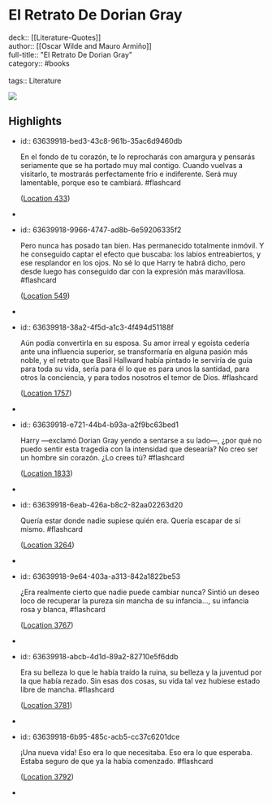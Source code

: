 # El Retrato De Dorian Gray

deck:: [[Literature-Quotes]]\
author:: [[Oscar Wilde and Mauro Armiño]]\
full-title:: "El Retrato De Dorian Gray"\
category:: #books\
\
tags:: Literature  

![](https://m.media-amazon.com/images/I/91KVu+3L8dL._SY160.jpg)
## Highlights
- id:: 63639918-bed3-43c8-961b-35ac6d9460db
  
  En el fondo de tu corazón, te lo reprocharás con amargura y pensarás seriamente que se ha portado muy mal contigo. Cuando vuelvas a visitarlo, te mostrarás perfectamente frío e indiferente. Será muy lamentable, porque eso te cambiará. #flashcard 
  
  
    ([Location 433](https://readwise.io/to_kindle?action=open&asin=B0095QVDH4&location=433))
-
- id:: 63639918-9966-4747-ad8b-6e59206335f2
  
  Pero nunca has posado tan bien. Has permanecido totalmente inmóvil. Y he conseguido captar el efecto que buscaba: los labios entreabiertos, y ese resplandor en los ojos. No sé lo que Harry te habrá dicho, pero desde luego has conseguido dar con la expresión más maravillosa. #flashcard 
  
  
    ([Location 549](https://readwise.io/to_kindle?action=open&asin=B0095QVDH4&location=549))
-
- id:: 63639918-38a2-4f5d-a1c3-4f494d51188f
  
  Aún podía convertirla en su esposa. Su amor irreal y egoísta cedería ante una influencia superior, se transformaría en alguna pasión más noble, y el retrato que Basil Hallward había pintado le serviría de guía para toda su vida, sería para él lo que es para unos la santidad, para otros la conciencia, y para todos nosotros el temor de Dios. #flashcard 
  
  
    ([Location 1757](https://readwise.io/to_kindle?action=open&asin=B0095QVDH4&location=1757))
-
- id:: 63639918-e721-44b4-b93a-a2f9bc63bed1
  
  Harry —exclamó Dorian Gray yendo a sentarse a su lado—, ¿por qué no puedo sentir esta tragedia con la intensidad que desearía? No creo ser un hombre sin corazón. ¿Lo crees tú? #flashcard 
  
  
    ([Location 1833](https://readwise.io/to_kindle?action=open&asin=B0095QVDH4&location=1833))
-
- id:: 63639918-6eab-426a-b8c2-82aa02263d20
  
  Quería estar donde nadie supiese quién era. Quería escapar de sí mismo. #flashcard 
  
  
    ([Location 3264](https://readwise.io/to_kindle?action=open&asin=B0095QVDH4&location=3264))
-
- id:: 63639918-9e64-403a-a313-842a1822be53
  
  ¿Era realmente cierto que nadie puede cambiar nunca? Sintió un deseo loco de recuperar la pureza sin mancha de su infancia..., su infancia rosa y blanca, #flashcard 
  
  
    ([Location 3767](https://readwise.io/to_kindle?action=open&asin=B0095QVDH4&location=3767))
-
- id:: 63639918-abcb-4d1d-89a2-82710e5f6ddb
  
  Era su belleza lo que le había traído la ruina, su belleza y la juventud por la que había rezado. Sin esas dos cosas, su vida tal vez hubiese estado libre de mancha. #flashcard 
  
  
    ([Location 3781](https://readwise.io/to_kindle?action=open&asin=B0095QVDH4&location=3781))
-
- id:: 63639918-6b95-485c-acb5-cc37c6201dce
  
  ¡Una nueva vida! Eso era lo que necesitaba. Eso era lo que esperaba. Estaba seguro de que ya la había comenzado. #flashcard 
  
  
    ([Location 3792](https://readwise.io/to_kindle?action=open&asin=B0095QVDH4&location=3792))
-